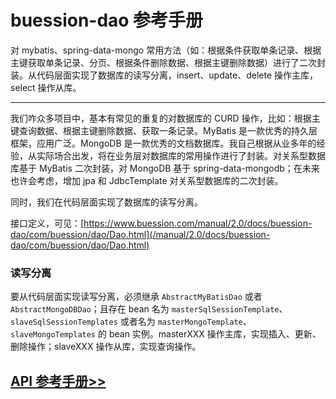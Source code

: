 # buession-dao 参考手册


对 mybatis、spring-data-mongo 常用方法（如：根据条件获取单条记录、根据主键获取单条记录、分页、根据条件删除数据、根据主键删除数据）进行了二次封装。从代码层面实现了数据库的读写分离，insert、update、delete 操作主库，select 操作从库。


---

我们咋众多项目中，基本有常见的重复的对数据库的 CURD 操作，比如：根据主键查询数据、根据主键删除数据、获取一条记录。MyBatis 是一款优秀的持久层框架，应用广泛。MongoDB 是一款优秀的文档数据库。我自己根据从业多年的经验，从实际场合出发，将在业务层对数据库的常用操作进行了封装。对关系型数据库基于 MyBatis 二次封装，对 MongoDB 基于 spring-data-mongodb；在未来也许会考虑，增加 jpa 和 JdbcTemplate 对关系型数据库的二次封装。

同时，我们在代码层面实现了数据库的读写分离。

接口定义，可见：[https://www.buession.com/manual/2.0/docs/buession-dao/com/buession/dao/Dao.html](/manual/2.0/docs/buession-dao/com/buession/dao/Dao.html)


### **读写分离**

要从代码层面实现读写分离，必须继承 `AbstractMyBatisDao` 或者 `AbstractMongoDBDao`；且存在 bean 名为 `masterSqlSessionTemplate`、`slaveSqlSessionTemplates` 或者名为 `masterMongoTemplate`、`slaveMongoTemplates` 的 bean 实例。masterXXX 操作主库，实现插入、更新、删除操作；slaveXXX 操作从库，实现查询操作。


## [API 参考手册>>](/manual/2.0/docs/buession-dao/)